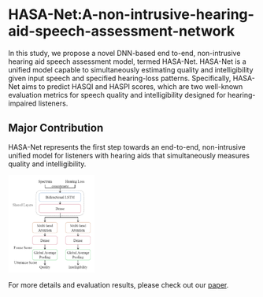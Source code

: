 # HASA-Net:A-non-intrusive-hearing-aid-speech-assessment-network
In this study, we propose a novel DNN-based end to-end, non-intrusive hearing aid speech assessment model, termed HASA-Net. HASA-Net is a unified model capable to simultaneously estimating quality and intelligibility given input speech and specified hearing-loss patterns. Specifically, HASA-Net aims to predict HASQI and HASPI scores, which are two well-known evaluation metrics for speech quality and intelligibility designed for hearing-impaired listeners. 

## Major Contribution
HASA-Net represents the first step towards an end-to-end, non-intrusive unified model for listeners with hearing aids that simultaneously measures quality and intelligibility.

<img src="https://github.com/sophie091524/HASA-Net-A-non-intrusive-hearing-aid-speech-assessment-network/blob/main/pic/hasanet.PNG" width="35%">

For more details and evaluation results, please check out our [paper](https://arxiv.org/pdf/2111.05691.pdf).




